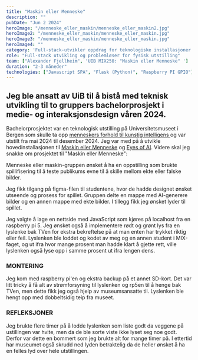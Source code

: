 ```yaml
---
title: "Maskin eller Menneske"
description: ""
pubDate: "Jun 2 2024"
heroImage: "/menneske_eller_maskin/menneske_eller_maskin2.jpg"
heroImage2: "/menneske_eller_maskin/menneske_eller_maskin.jpg"
heroImage3: "/menneske_eller_maskin/menneske_eller_maskin.jpg"
heroImage4: ""
category: 'Full-stack-utvikler oppdrag for teknologiske installasjoner'
role: "Full-stack utvikling og problemløser for fysisk utstilling"
team: ["Alexander Fjellheim", 'UIB MIX250: "Maskin eller Menneske" ']
duration: "2-3 måneder"
technologies: ["Javascript SPA", "Flask (Python)", "Raspberry PI GPIO"]
---
```

<section>

<h2>
Jeg ble ansatt av UiB til å bistå med teknisk utvikling til to gruppers bachelorprosjekt i medie- og interaksjonsdesign våren 2024. 
</h2>

<p>
Bachelorprosjektet var en teknologisk utstilling på Universitetsmuseet i Bergen som skulle ta opp <a href="https://teklab.uib.no/artikler/utstilling-kunstig-intelligens-skaper-ambivalens/"> menneskers forhold til kunstig intelligens </a> og var utstilt fra mai 2024 til desember 2024. Jeg var med på å utvikle hovedinstallasjonen til <a href="">Maskin eller Menneske</a> og <a href="">Eyes of AI</a>. Videre skal jeg snakke om prosjektet til "Maskin eller Menneske":
</p>

<p>
Menneske eller maskin-gruppen ønsket å ha en oppstilling som brukte spillifisering til å teste publikums evne til å skille mellom ekte eller falske bilder. 

Jeg fikk tilgang på figma-filen til studentene, hvor de hadde designet ønsket utseende og prosess for spillet. Gruppen delte en mappe med AI-generere bilder og en annen mappe med ekte bilder. I tillegg fikk jeg ønsket lyder til spillet. 

Jeg valgte å lage en nettside med JavaScript som kjøres på localhost fra en raspberry pi 5. Jeg ønsket også å implementere rødt og grønt lys fra en lyslenke bak TVen for ekstra bekreftelse på at man enten har trykket riktig eller feil. Lyslenken ble loddet og kodet av meg og en annen student i MIX-faget, og ut ifra hvor mange prosent man hadde klart å gjette rett, ville lyslenken også lyse opp i samme prosent ut ifra lengen dens. 
</p>

<h3>
MONTERING
</h3>
<p>
Jeg kom med raspberry pi'en og ekstra backup på et annet SD-kort. Det var litt tricky å få alt av strømforsyning til lyslenken og rp5en til å henge bak TVen, men dette fikk jeg også hjelp av museumsansatte til. Lyslenken ble hengt opp med dobbeltsidig teip fra museet.
</p>


<h3>REFLEKSJONER</h3>
<p>
Jeg brukte flere timer på å lodde lyslenken som liste godt da veggene på ustillingen var hvite, men da de ble sorte viste ikke lyset seg noe godt. Derfor var dette en bommert som jeg brukte alt for mange timer på. I ettertid har museumet også skrudd ned lyden betraktelig da de heller ønsket å ha en felles lyd over hele utstillingen.
</p>
<section>